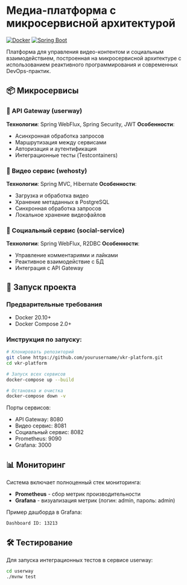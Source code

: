 # Медиа-платформа с микросервисной архитектурой

[![Docker](https://img.shields.io/badge/Docker-2CA5E0?style=for-the-badge&logo=docker&logoColor=white)](https://www.docker.com/)
[![Spring Boot](https://img.shields.io/badge/Spring%20Boot-6DB33F?style=for-the-badge&logo=springboot&logoColor=white)](https://spring.io/projects/spring-boot)

Платформа для управления видео-контентом и социальным взаимодействием, построенная на микросервисной архитектуре с использованием реактивного программирования и современных DevOps-практик.

## 📦 Микросервисы

### 🚪 API Gateway (userway)
**Технологии**: Spring WebFlux, Spring Security, JWT
**Особенности**:
- Асинхронная обработка запросов
- Маршрутизация между сервисами
- Авторизация и аутентификация
- Интеграционные тесты (Testcontainers)

### 🎥 Видео сервис (wehosty)
**Технологии**: Spring MVC, Hibernate
**Особенности**:
- Загрузка и обработка видео
- Хранение метаданных в PostgreSQL
- Синхронная обработка запросов
- Локальное хранение видеофайлов

### 🤝 Социальный сервис (social-service)
**Технологии**: Spring WebFlux, R2DBC
**Особенности**:
- Управление комментариями и лайками
- Реактивное взаимодействие с БД
- Интеграция с API Gateway

## 🚀 Запуск проекта

### Предварительные требования
- Docker 20.10+
- Docker Compose 2.0+

### Инструкция по запуску:
```bash
# Клонировать репозиторий
git clone https://github.com/yourusername/vkr-platform.git
cd vkr-platform

# Запуск всех сервисов
docker-compose up --build

# Остановка и очистка
docker-compose down -v
```

Порты сервисов:
- API Gateway: 8080
- Видео сервис: 8081
- Социальный сервис: 8082
- Prometheus: 9090
- Grafana: 3000

## 📊 Мониторинг

Система включает полноценный стек мониторинга:
- **Prometheus** - сбор метрик производительности
- **Grafana** - визуализация метрик (логин: admin, пароль: admin)

Пример дашборда в Grafana:
```grafana
Dashboard ID: 13213
```

## 🛠 Тестирование

Для запуска интеграционных тестов в сервисе userway:
```bash
cd userway
./mvnw test
```

